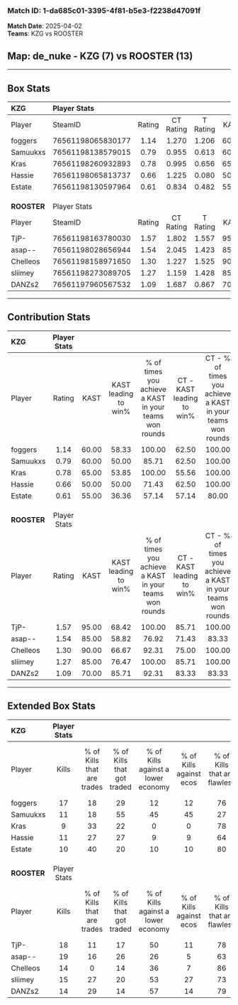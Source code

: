 ### Match ID: 1-da685c01-3395-4f81-b5e3-f2238d47091f  
**Match Date**: 2025-04-02  
**Teams**: KZG vs ROOSTER  

## **Map**: de_nuke - KZG (7) vs ROOSTER (13)  
---  

## Box Stats  

| **KZG**     | Player Stats      |        |           |          |       |       |       |         |        |      |     |
| :- | :- | :-: | :-: | :-: | :-: | :-: | :-: | :-: | :-: | :-: | :-: |
| Player      | SteamID           | Rating | CT Rating | T Rating | KAST  |  ADR  | Kills | Assists | Deaths | K/D  | HS% |
| foggers     | 76561198065830177 |  1.14  |   1.270   |  1.206   | 60.00 | 89.4  |  17   |    3    |   15   | 1.13 | 76  |
| Samuukxs    | 76561198138579015 |  0.79  |   0.955   |  0.613   | 60.00 | 69.3  |  11   |    4    |   16   | 0.69 | 45  |
| Kras        | 76561198260932893 |  0.78  |   0.995   |  0.656   | 65.00 | 68.5  |   9   |    7    |   15   | 0.60 | 66  |
| Hassie      | 76561198065813737 |  0.66  |   1.225   |  0.080   | 50.00 | 54.7  |  11   |    2    |   16   | 0.69 | 27  |
| Estate      | 76561198130597964 |  0.61  |   0.834   |  0.482   | 55.00 | 52.2  |  10   |    5    |   18   | 0.56 | 50  |
|             |                   |        |           |          |       |       |       |         |        |      |     |
|             |                   |        |           |          |       |       |       |         |        |      |     |
|             |                   |        |           |          |       |       |       |         |        |      |     |
| **ROOSTER** | Player Stats      |        |           |          |       |       |       |         |        |      |     |
| Player      | SteamID           | Rating | CT Rating | T Rating | KAST  |  ADR  | Kills | Assists | Deaths | K/D  | HS% |
| TjP-        | 76561198163780030 |  1.57  |   1.802   |  1.557   | 95.00 | 86.4  |  18   |    5    |   10   | 1.80 | 44  |
| asap--      | 76561198028656944 |  1.54  |   2.045   |  1.423   | 85.00 | 109.9 |  19   |    6    |   13   | 1.46 | 57  |
| Chelleos    | 76561198158971650 |  1.30  |   1.227   |  1.525   | 90.00 | 64.1  |  14   |    2    |   9    | 1.56 | 35  |
| sliimey     | 76561198273089705 |  1.27  |   1.159   |  1.428   | 85.00 | 75.5  |  15   |    3    |   12   | 1.25 | 46  |
| DANZs2      | 76561197960567532 |  1.09  |   1.687   |  0.867   | 70.00 | 80.9  |  14   |    5    |   14   | 1.00 | 28  |
---  

## Contribution Stats  

| **KZG**     | Player Stats |       |                      |                                                        |                           |                                                             |                          |                                                            |
| :- | :-: | :-: | :-: | :-: | :-: | :-: | :-: | :-: |
| Player      |    Rating    | KAST  | KAST leading to win% | % of times you achieve a KAST in your teams won rounds | CT - KAST leading to win% | CT - % of times you achieve a KAST in your teams won rounds | T - KAST leading to win% | T - % of times you achieve a KAST in your teams won rounds |
| foggers     |     1.14     | 60.00 |        58.33         |                         100.00                         |           62.50           |                           100.00                            |          50.00           |                           100.00                           |
| Samuukxs    |     0.79     | 60.00 |        50.00         |                         85.71                          |           62.50           |                           100.00                            |          25.00           |                           50.00                            |
| Kras        |     0.78     | 65.00 |        53.85         |                         100.00                         |           55.56           |                           100.00                            |          50.00           |                           100.00                           |
| Hassie      |     0.66     | 50.00 |        50.00         |                         71.43                          |           62.50           |                           100.00                            |           0.00           |                            0.00                            |
| Estate      |     0.61     | 55.00 |        36.36         |                         57.14                          |           57.14           |                            80.00                            |           0.00           |                            0.00                            |
|             |              |       |                      |                                                        |                           |                                                             |                          |                                                            |
|             |              |       |                      |                                                        |                           |                                                             |                          |                                                            |
|             |              |       |                      |                                                        |                           |                                                             |                          |                                                            |
| **ROOSTER** | Player Stats |       |                      |                                                        |                           |                                                             |                          |                                                            |
| Player      |    Rating    | KAST  | KAST leading to win% | % of times you achieve a KAST in your teams won rounds | CT - KAST leading to win% | CT - % of times you achieve a KAST in your teams won rounds | T - KAST leading to win% | T - % of times you achieve a KAST in your teams won rounds |
| TjP-        |     1.57     | 95.00 |        68.42         |                         100.00                         |           85.71           |                           100.00                            |          58.33           |                           100.00                           |
| asap--      |     1.54     | 85.00 |        58.82         |                         76.92                          |           71.43           |                            83.33                            |          50.00           |                           71.43                            |
| Chelleos    |     1.30     | 90.00 |        66.67         |                         92.31                          |           75.00           |                           100.00                            |          60.00           |                           85.71                            |
| sliimey     |     1.27     | 85.00 |        76.47         |                         100.00                         |           85.71           |                           100.00                            |          70.00           |                           100.00                           |
| DANZs2      |     1.09     | 70.00 |        85.71         |                         92.31                          |           83.33           |                            83.33                            |          87.50           |                           100.00                           |
---  

## Extended Box Stats  

| **KZG**     | Player Stats |                            |                            |                                    |                         |                              |                                 |        |                             |                                     |                          |                               |                            |
| :- | :-: | :-: | :-: | :-: | :-: | :-: | :-: | :-: | :-: | :-: | :-: | :-: | :-: |
| Player      |    Kills     | % of Kills that are trades | % of Kills that got traded | % of Kills against a lower economy | % of Kills against ecos | % of Kills that are flawless | % of Kills that are close duels | Deaths | % of Deaths that get traded | % of Deaths against a lower economy | % of Deaths against ecos | % of Deaths that are flawless | % of Deaths that are close |
| foggers     |      17      |             18             |             29             |                 12                 |           12            |              76              |                0                |   15   |             27              |                  7                  |            7             |              67               |             7              |
| Samuukxs    |      11      |             18             |             55             |                 45                 |           45            |              27              |               18                |   16   |              6              |                 13                  |            13            |              75               |             0              |
| Kras        |      9       |             33             |             22             |                 0                  |            0            |              78              |                0                |   15   |             20              |                  7                  |            7             |              53               |             7              |
| Hassie      |      11      |             27             |             27             |                 9                  |            9            |              64              |                0                |   16   |             25              |                  6                  |            6             |              94               |             0              |
| Estate      |      10      |             40             |             20             |                 10                 |           10            |              80              |                0                |   18   |             17              |                 11                  |            11            |              83               |             0              |
|             |              |                            |                            |                                    |                         |                              |                                 |        |                             |                                     |                          |                               |                            |
|             |              |                            |                            |                                    |                         |                              |                                 |        |                             |                                     |                          |                               |                            |
|             |              |                            |                            |                                    |                         |                              |                                 |        |                             |                                     |                          |                               |                            |
| **ROOSTER** | Player Stats |                            |                            |                                    |                         |                              |                                 |        |                             |                                     |                          |                               |                            |
| Player      |    Kills     | % of Kills that are trades | % of Kills that got traded | % of Kills against a lower economy | % of Kills against ecos | % of Kills that are flawless | % of Kills that are close duels | Deaths | % of Deaths that get traded | % of Deaths against a lower economy | % of Deaths against ecos | % of Deaths that are flawless | % of Deaths that are close |
| TjP-        |      18      |             11             |             17             |                 50                 |           11            |              78              |                6                |   10   |             30              |                 10                  |            0             |              70               |             10             |
| asap--      |      19      |             16             |             26             |                 26                 |            5            |              63              |                0                |   13   |             38              |                 31                  |            8             |              38               |             0              |
| Chelleos    |      14      |             0              |             14             |                 36                 |            7            |              86              |                0                |   9    |             44              |                 22                  |            0             |              89               |             0              |
| sliimey     |      15      |             27             |             20             |                 53                 |           27            |              73              |                7                |   12   |             17              |                  0                  |            0             |              75               |             0              |
| DANZs2      |      14      |             29             |             14             |                 57                 |           14            |              79              |                0                |   14   |             29              |                 36                  |            7             |              64               |             7              |
